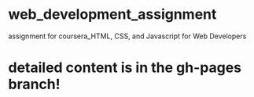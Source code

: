 # web_development_assignment
assignment for coursera_HTML, CSS, and Javascript for Web Developers

# detailed content is in the gh-pages branch!
